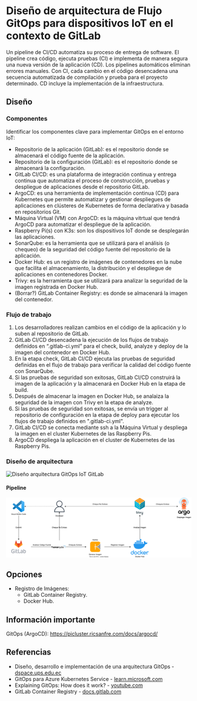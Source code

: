 # Diseño de arquitectura de Flujo GitOps para dispositivos IoT en el contexto de GitLab
Un pipeline de CI/CD automatiza su proceso de entrega de software. El pipeline crea código, ejecuta pruebas (CI) e implementa de manera segura una nueva versión de la aplicación (CD). Los pipelines automáticos eliminan errores manuales. Con CI, cada cambio en el código desencadena una secuencia automatizada de compilación y prueba para el proyecto determinado. CD incluye la implementación de la infraestructura.

## Diseño
### Componentes
Identificar los componentes clave para implementar GitOps en el entorno IoT:
- Repositorio de la aplicación (GitLab): es el repositorio donde se almacenará el código fuente de la aplicación.
- Repositorio de la configuración (GitLab): es el repositorio donde se almacenará la configuración.
- GitLab CI/CD: es una plataforma de integración continua y entrega continua que automatiza el proceso de construcción, pruebas y despliegue de aplicaciones desde el repositorio GitLab.
- ArgoCD: es una herramienta de implementación continua (CD) para Kubernetes que permite automatizar y gestionar despliegues de aplicaciones en clústeres de Kubernetes de forma declarativa y basada en repositorios Git.
- Máquina Virtual (VM) con ArgoCD: es la máquina vitrtual que tendrá ArgoCD para automatizar el despliegue de la aplicación.
- Raspberry Pi(s) con K3s: son los dispositivos IoT donde se desplegarán las aplicaciones.
- SonarQube: es la herramienta que se utilizará para el análisis (o chequeo) de la seguridad del código fuente del repositorio de la aplicación.
- Docker Hub: es un registro de imágenes de contenedores en la nube que facilita el almacenamiento, la distribución y el despliegue de aplicaciones en contenedores Docker.
- Trivy: es la herramienta que se utilizará para analizar la seguridad de la imagen registrada en Docker Hub.
- (Borrar?) GitLab Container Registry: es donde se almacenará la imagen del contenedor.

### Flujo de trabajo
1. Los desarrolladores realizan cambios en el código de la aplicación y lo suben al repositorio de GitLab.
2. GitLab CI/CD desencadena la ejecución de los flujos de trabajo definidos en “.gitlab-ci.yml” para el check, build, analyze y deploy de la imagen del contenedor en Docker Hub.
3. En la etapa check, GitLab CI/CD ejecuta las pruebas de seguridad definidas en el flujo de trabajo para verificar la calidad del código fuente con SonarQube.
4. Si las pruebas de seguridad son exitosas, GitLab CI/CD construirá la imagen de la aplicación y la almacenará en Docker Hub en la etapa de build.
5. Después de almacenar la imagen en Docker Hub, se analaiza la seguridad de la imagen con Trivy en la etapa de analyze.
6. Si las pruebas de seguridad son exitosas, se envía un trigger al repositorio de configuración en la etapa de deploy para ejecutar los flujos de trabajo definidos en ".gitlab-ci.yml".
7. GitLab CI/CD se conecta mediante ssh a la Máquina Virtual y despliega la imagen en el cluster Kubernetes de las Raspberry Pis.
8. ArgoCD despliega la aplicación en el cluster de Kubernetes de las Raspberry Pis.

### Diseño de arquitectura
<img src="https://github.com/sfl0r3nz05/SecDelivAutoIoT/blob/master/docs/images/2.1%20Dise%C3%B1o%20arquitectura%20Flujo%20GitOps%20IoT%20GitLab.svg" alt="Diseño arquitectura GitOps IoT GitLab">

#### Pipeline
<img src="https://github.com/sfl0r3nz05/SecDelivAutoIoT/blob/master/docs/images/2.5%20Dise%C3%B1o%20Integraci%C3%B3n%20Continua%20pipeline%20IoT%20GitLab.svg" alt="Pipeline Flujo 1">

## Opciones
- Registro de Imágenes:
  - GitLab Container Registry.
  - Docker Hub.

## Información importante
GitOps (ArgoCD): https://picluster.ricsanfre.com/docs/argocd/

## Referencias
- Diseño, desarrollo e implementación de una arquitectura GitOps - [dspace.ups.edu.ec](https://dspace.ups.edu.ec/bitstream/123456789/22397/1/UPS-CT009712.pdf)
- GitOps para Azure Kubernetes Service - [learn.microsoft.com](https://learn.microsoft.com/es-es/azure/architecture/example-scenario/gitops-aks/gitops-blueprint-aks)
- Explaining GitOps: How does it work? - [youtube.com](https://www.youtube.com/watch?v=dIaX5IhRqkI&ab_channel=DevOpsJourney)
- GitLab Container Registry - [docs.gitlab.com](https://docs.gitlab.com/ee/user/packages/container_registry/)

